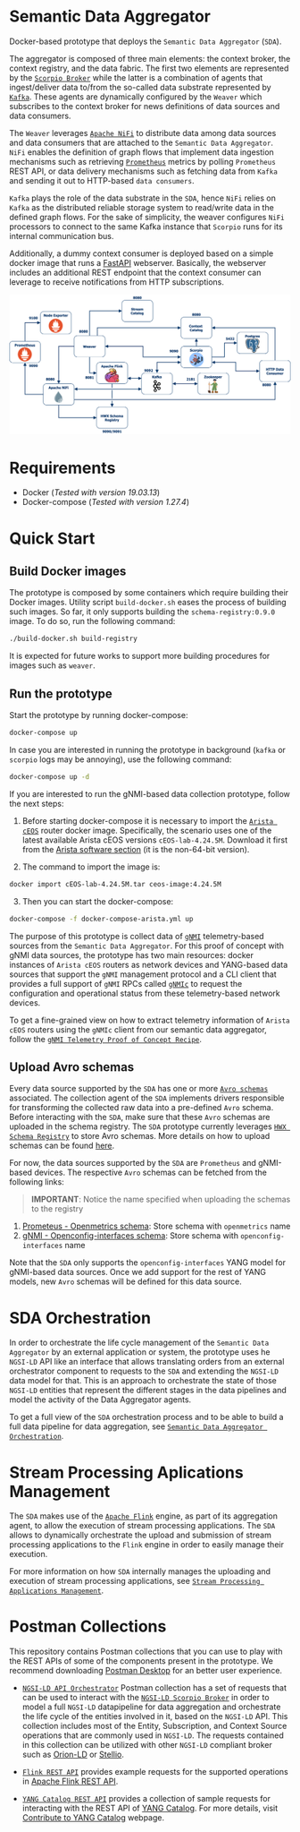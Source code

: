 # Semantic Data Aggregator

Docker-based prototype that deploys the `Semantic Data Aggregator` (`SDA`).

The aggregator is composed of three main elements: the context broker, the context registry, and the data fabric. The first two elements are represented by the [`Scorpio Broker`](https://github.com/ScorpioBroker/ScorpioBroker) while the latter is a combination of agents that ingest/deliver data to/from the so-called data substrate represented by [`Kafka`](https://kafka.apache.org/). These agents are dynamically configured by the `Weaver` which subscribes to the context broker for news definitions of data sources and data consumers.

The `Weaver` leverages [`Apache NiFi`](https://nifi.apache.org/) to distribute data among data sources and data consumers that are attached to the `Semantic Data Aggregator`. `NiFi` enables the definition of graph flows that implement data ingestion mechanisms such as retrieving [`Prometheus`](https://`Prometheus`.io/) metrics by polling `Prometheus` REST API, or data delivery mechanisms such as fetching data from `Kafka` and sending it out to HTTP-based `data consumers`.

`Kafka` plays the role of the data substrate in the `SDA`, hence `NiFi` relies on `Kafka` as the distributed reliable storage system to read/write data in the defined graph flows. For the sake of simplicity, the weaver configures `NiFi` processors to connect to the same Kafka instance that `Scorpio` runs for its internal communication bus.

Additionally, a dummy context consumer is deployed based on a simple docker image that runs a [FastAPI](https://fastapi.tiangolo.com/) webserver. Basically, the webserver includes an additional REST endpoint that the context consumer can leverage to receive notifications from HTTP subscriptions.

![Docker Prototype](docs/data-aggregator-prototype.png)

# Requirements

- Docker (_Tested with version 19.03.13_)
- Docker-compose (_Tested with version 1.27.4_)

# Quick Start

## Build Docker images

The prototype is composed by some containers which require building their Docker images. Utility script `build-docker.sh` eases the process of building such images. So far, it only supports building the `schema-registry:0.9.0` image. To do so, run the following command:
```bash
./build-docker.sh build-registry
```
It is expected for future works to support more building procedures for images such as `weaver`.

## Run the prototype

Start the prototype by running docker-compose:
```bash
docker-compose up
```

In case you are interested in running the prototype in background (`kafka` or `scorpio` logs may be annoying), use the following command:
```bash
docker-compose up -d
```

If you are interested to run the gNMI-based data collection prototype, follow the next steps:

1) Before starting docker-compose it is necessary to import the [`Arista cEOS`](https://www.arista.com/en/products/software-controlled-container-networking) router docker image. Specifically, the scenario uses one of the latest available Arista cEOS versions `cEOS-lab-4.24.5M`. Download it first from the [Arista software section](https://www.arista.com/en/support/software-download) (it is the non-64-bit version).

2) The command to import the image is:
```bash
docker import cEOS-lab-4.24.5M.tar ceos-image:4.24.5M
```

3) Then you can start the docker-compose:
```bash
docker-compose -f docker-compose-arista.yml up
```

The purpose of this prototype is collect data of [`gNMI`](https://github.com/openconfig/reference/blob/master/rpc/gnmi/gnmi-specification.md) telemetry-based sources from the `Semantic Data Aggregator`. For this proof of concept with gNMI data sources, the prototype has two main resources: docker instances of `Arista cEOS` routers as network devices and YANG-based data sources that support the `gNMI` management protocol and a CLI client that provides a full support of `gNMI` RPCs called [`gNMIc`](https://gnmic.kmrd.dev/) to request the configuration and operational status from these telemetry-based network devices.

To get a fine-grained view on how to extract telemetry information of `Arista cEOS` routers using the `gNMIc` client from our semantic data aggregator, follow the [`gNMI Telemetry Proof of Concept Recipe`](docs/gnmi-telemetry-recipe/README.md).

## Upload Avro schemas

Every data source supported by the `SDA` has one or more [`Avro schemas`](https://avro.apache.org/) associated. The collection agent of the `SDA` implements drivers responsible for transforming the collected raw data into a pre-defined `Avro` schema. Before interacting with the `SDA`, make sure that these `Avro` schemas are uploaded in the schema registry. The `SDA` prototype currently leverages [`HWX Schema Registry`](https://github.com/hortonworks/registry) to store Avro schemas. More details on how to upload schemas can be found [here](https://github.com/giros-dit/semantic-data-aggregator/blob/develop/docs/nifi-schemas/nifi-schema-registry.md#uploading-schemas-to-the-registry).

For now, the data sources supported by the `SDA` are `Prometheus` and gNMI-based devices. The respective `Avro` schemas can be fetched from the following links:

> __IMPORTANT__: Notice the name specified when uploading the schemas to the registry
>

1. [Prometeus - Openmetrics schema](https://github.com/giros-dit/semantic-metrics-datamodels/blob/main/models/openmetrics/avro/openmetrics.avsc): Store schema with `openmetrics` name
2. [gNMI - Openconfig-interfaces schema](https://github.com/giros-dit/semantic-metrics-datamodels/blob/main/models/openconfig/avro/openconfig-interfaces.avsc): Store schema with `openconfig-interfaces` name

Note that the `SDA` only supports the `openconfig-interfaces` YANG model for gNMI-based data sources. Once we add support for the rest of YANG models, new `Avro` schemas will be defined for this data source.

# SDA Orchestration

In order to orchestrate the life cycle management of the `Semantic Data Aggregator` by an external application or system, the prototype uses he `NGSI-LD` API like an interface that allows translating orders from an external orchestrator component to requests to the `SDA` and extending the `NGSI-LD` data model for that. This is an approach to orchestrate the state of those `NGSI-LD` entities that represent the different stages in the data pipelines and model the activity of the Data Aggregator agents.

To get a full view of the `SDA` orchestration process and to be able to build a full data pipeline for data aggregation, see [`Semantic Data Aggregator Orchestration`](docs/sda-orchestration/README.md).

# Stream Processing Aplications Management

The `SDA` makes use of the [`Apache Flink`](https://flink.apache.org/) engine, as part of its aggregation agent, to allow the execution of stream processing applications. The `SDA` allows to dynamically orchestrate the upload and submission of stream processing applications to the `Flink` engine in order to easily manage their execution.

For more information on how `SDA` internally manages the uploading and execution of stream processing applications, see [`Stream Processing Applications Management`](docs/stream-processing/README.md).

# Postman Collections

This repository contains Postman collections that you can use to play with the REST APIs of some of the components present in the prototype. We recommend downloading [Postman Desktop](https://www.postman.com/downloads/) for an better user experience.

- [`NGSI-LD API Orchestrator`](postman_collections/NGSI-LD%20API%20Orchestrator.postman_collection.json) Postman collection has a set of requests that can be used to interact with the [`NGSI-LD Scorpio Broker`](https://github.com/ScorpioBroker/ScorpioBroker) in order to model a full `NGSI-LD` datapipeline for data aggregation and orchestrate the life cycle of the entities involved in it, based on the `NGSI-LD` API. This collection includes most of the Entity, Subscription, and Context Source operations that are commonly used in `NGSI-LD`. The requests contained in this collection can be utilized with other `NGSI-LD` compliant broker such as [Orion-LD](https://github.com/FIWARE/context.Orion-LD) or [Stellio](https://github.com/stellio-hub/stellio-context-broker).

- [`Flink REST API`](postman_collections/API%20REST%20Flink.postman_collection.json) provides example requests for the supported operations in [Apache Flink REST API](https://ci.apache.org/projects/flink/flink-docs-release-1.12/ops/rest_api.html).

- [`YANG Catalog REST API`](postman_collections/yangcatalog.postman_collection.json) provides a collection of sample requests for interacting with the REST API of [YANG Catalog](https://yangcatalog.org). For more details, visit [Contribute to YANG Catalog](https://yangcatalog.org/contribute.html) webpage.
